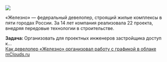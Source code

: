 <!--2025-04-09 14:06:32-->
<div class="yb">
  <div class="rss smaller1 habr"><img src="https://habrastorage.org/getpro/habr/upload_files/d69/c99/59f/d69c9959f730208cd0e09a15970f6673.png" /><p>«Железно» — федеральный девелопер, строящий жилые комплексы в пяти городах России. За 14 лет компания реализовала 22 проекта, внедряя передовые технологии в строительстве.</p><p><strong>Задача: </strong>Организовать для проектных инженеров застройщика доступ к... <br><a class="light" href="https://habr.com/ru/companies/mclouds/news/899272/?utm_source=habrahabr&utm_medium=rss&utm_campaign=899272">Как девелопер «Железно» организовал работу с графикой в облаке mClouds.ru</a></div>
</div>
